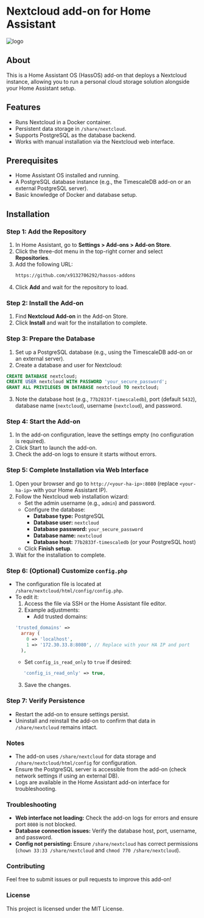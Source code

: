 # Nextcloud add-on for Home Assistant

![logo](https://raw.githubusercontent.com/enricodeleo/hassio-addon-nextcloud/master/logo.png)

## About

This is a Home Assistant OS (HassOS) add-on that deploys a Nextcloud instance, allowing you to run a personal cloud storage solution alongside your Home Assistant setup.

## Features
- Runs Nextcloud in a Docker container.
- Persistent data storage in `/share/nextcloud`.
- Supports PostgreSQL as the database backend.
- Works with manual installation via the Nextcloud web interface.

## Prerequisites
- Home Assistant OS installed and running.
- A PostgreSQL database instance (e.g., the TimescaleDB add-on or an external PostgreSQL server).
- Basic knowledge of Docker and database setup.

## Installation

### Step 1: Add the Repository
   1. In Home Assistant, go to **Settings > Add-ons > Add-on Store**.
   2. Click the three-dot menu in the top-right corner and select **Repositories**.
   3. Add the following URL:
      ``` txt
      https://github.com/x9132706292/hassos-addons
      ```
   4. Click **Add** and wait for the repository to load.

### Step 2: Install the Add-on
   1. Find **Nextcloud Add-on** in the Add-on Store.
   2. Click **Install** and wait for the installation to complete.

### Step 3: Prepare the Database
   1. Set up a PostgreSQL database (e.g., using the TimescaleDB add-on or an external server).
   2. Create a database and user for Nextcloud:
   ```sql
   CREATE DATABASE nextcloud;
   CREATE USER nextcloud WITH PASSWORD 'your_secure_password';
   GRANT ALL PRIVILEGES ON DATABASE nextcloud TO nextcloud;
   ```
   3. Note the database host (e.g., `77b2833f-timescaledb`), port (default `5432`), database name (`nextcloud`), username (`nextcloud`), and password.

### Step 4: Start the Add-on
   1. In the add-on configuration, leave the settings empty (no configuration is required).
   2. Click Start to launch the add-on.
   3. Check the add-on logs to ensure it starts without errors.

### Step 5: Complete Installation via Web Interface
   1. Open your browser and go to `http://<your-ha-ip>:8080` (replace `<your-ha-ip>` with your Home Assistant IP).
   2. Follow the Nextcloud web installation wizard:
      - Set the admin username (e.g., `admin`) and password.
      - Configure the database:
         - **Database type:** PostgreSQL
         - **Database user:** `nextcloud`
         - **Database password:** `your_secure_password`
         - **Database name:** `nextcloud`
         - **Database host:** `77b2833f-timescaledb` (or your PostgreSQL host)
      - Click **Finish setup**.
   3. Wait for the installation to complete.

### Step 6: (Optional) Customize `config.php`
   - The configuration file is located at `/share/nextcloud/html/config/config.php`.
   - To edit it:
      1. Access the file via SSH or the Home Assistant file editor.
      2. Example adjustments:
         - Add trusted domains:
      ``` php
      'trusted_domains' => 
        array (
          0 => 'localhost',
          1 => '172.30.33.8:8080', // Replace with your HA IP and port
        ),
      ```
        - Set `config_is_read_only` to `true` if desired:
        ``` php
           'config_is_read_only' => true,
        ```
     3. Save the changes.

### Step 7: Verify Persistence
   - Restart the add-on to ensure settings persist.
   - Uninstall and reinstall the add-on to confirm that data in `/share/nextcloud` remains intact.

### Notes
   - The add-on uses `/share/nextcloud` for data storage and `/share/nextcloud/html/config` for configuration.
   - Ensure the PostgreSQL server is accessible from the add-on (check network settings if using an external DB).
   - Logs are available in the Home Assistant add-on interface for troubleshooting.

### Troubleshooting
   - **Web interface not loading:** Check the add-on logs for errors and ensure port `8080` is not blocked.
   - **Database connection issues:** Verify the database host, port, username, and password.
   - **Config not persisting:** Ensure `/share/nextcloud` has correct permissions (`chown 33:33 /share/nextcloud` and `chmod 770 /share/nextcloud`).

### Contributing
Feel free to submit issues or pull requests to improve this add-on!

### License
This project is licensed under the MIT License.

